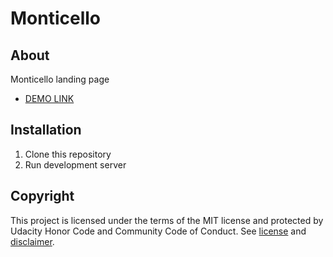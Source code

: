 # Monticello

## About
Monticello landing page
- [DEMO LINK](https://viktor-morhun.github.io/Monticello/ )

## Installation

1. Clone this repository
2. Run development server

## Copyright
This project is licensed under the terms of the MIT license and protected by Udacity Honor Code and Community Code of Conduct. See [license](LICENSE.md) and [disclaimer](LICENSE.DISCLAIMER.md).